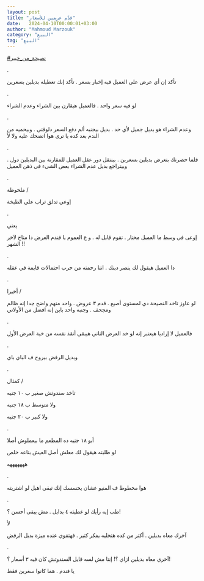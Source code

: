 ```yaml
---
layout: post
title: "قدّم عرضين للأسعار"
date:   2024-04-10T00:00:01+03:00
author: "Mahmoud Marzouk"
category: "البيع"
tag: "البيع"
---
```



[<u>\#نصيحة\_من\_خبير</u>](https://www.facebook.com/hashtag/%D9%86%D8%B5%D9%8A%D8%AD%D8%A9_%D9%85%D9%86_%D8%AE%D8%A8%D9%8A%D8%B1?__eep__=6&__cft__%5b0%5d=AZWhqTKBhX8SCVZWCoPrBV0qR-QkfEXUBJGvvOo8VOMmdC9BE7-pRjU09DfqN3Gxch4gv0FcqNTMNfZZEPNDwfDfL162A9Cdc6V6IahYcm8q-iq-0lSE-F8nuJ1FyePCjR5_vswfboFLzzmQ0G2MGc4OW6_EfL-vBh60ZWNKAdQuIQ&__tn__=*NK-R)

.

تأكد إن أي عرض على العميل فيه إخبار بسعر . تأكد إنك
تعطيله بديلين بسعرين

.

لو فيه سعر واحد . فالعميل هيقارن بين الشراء وعدم
الشراء

.

وعدم الشراء هو بديل جميل لأي حد . بديل بيجنبه ألم دفع
السعر دلوقتي . وبيحميه من الندم بعد كده يا ترى هوا اتضحك عليه ولا
لأ

.

فلما حضرتك بتعرض بديلين بسعرين . بينتقل دور عقل العميل
للمقارنة بين البديلين دول . وبيتراجع بديل عدم الشراء بعض الشيء في ذهن
العميل

.

ملحوظة /

إوعى تدلق تراب على الطبخة

.

يعني

إوعى في وسط ما العميل محتار . تقوم قايل له . و ع العموم
يا فندم العرض دا متاح لآخر الشهر !!

.

دا العميل هيقول لك ينصر دينك . انتا رحمته من حرب
احتمالات قايمة في عقله

.

أخيرا /

لو عاوز تاخد النصيحة دي لمستوى أصيع . قدم ٣ عروض . واحد
منهم واضح جدا إنه ظالم ومجحف . وجنبه واحد باين إنه افضل من
الأولاني

.

فالعميل لا إراديا هيعتبر إنه لو خد العرض التاني هيبقى
أنقذ نفسه من خية العرض الأول

.

وبديل الرفض بيروح ف الباي باي

.

كمثال /

تاخد سندوتش صغير ب ١٠ جنيه

ولا متوسط ب ١٨ جنيه

ولا كبير ب ٢٠ جنيه

.

أبو ١٨ جنيه ده المطعم ما بيعملوش أصلا

لو طلبته هيقول لك معلش أصل العيش بتاعه خلص

هههههههه

.

هوا محطوط ف المنيو عشان يحسسك إنك تبقى اهبل لو
اشتريته

.

طب إيه رأيك لو عطيته ٤ بدايل . مش يبقى أحسن ؟!

لأ

آخرك معاه بديلين . أكتر من كده هتخليه يفكر كتير . فهتقوي
عنده ميزة بديل الرفض

.

آخري معاه بديلين ازاي ؟! إنتا مش لسه قايل السندوتش كان
فيه ٣ أسعار ؟!

يا فندم . هما كانوا سعرين فقط
